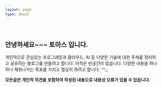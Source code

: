 ```yaml
---
layout: page
type: about
---
```

<br>

## 안녕하세요~~~ 토마스 입니다.

개인적으로 관심있는 프로그래밍과 클라우드, AI 등 다양한 기술에 대한 주제를 정리하고 공유하는 블로그를 만들려고 합니다.
아직은 빈공간이 많습니다. 다양한 내용을 하나하나 채워나가는 목표를 가지고 열심히 하려고 합니다. ^^;;
<br>

__모든글은 개인적 의견을 포함하여 작성된 내용으로 내용상 오류가 있을 수 있습니다.__
